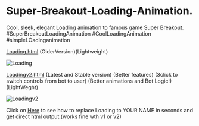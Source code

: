 # Super-Breakout-Loading-Animation.
Cool, sleek, elegant Loading animation to famous game Super Breakout. #SuperBreakoutLoadingAnimation #CoolLoadingAnimation #simpleLOadinganimation

[Loading.html](https://github.com/harshmaybe/Super-Breakout-Loading-Animation./blob/main/Loading.html)  (OlderVersion)(Lightweight)

![Loading](https://res.cloudinary.com/dv3cp6bda/image/upload/v1756896704/Screen_Recording_2025-09-02_152831_kwct7u.gif)

[Loadingv2.html](https://github.com/harshmaybe/Super-Breakout-Loading-Animation./blob/main/Loadingv2.html) (Latest and Stable version) (Better features) (3click to switch controls from bot to user) (Better animations and Bot Logic!) (LightWeght)

![Loadingv2](https://res.cloudinary.com/dv3cp6bda/image/upload/v1756896420/Recording_2025-09-03_153150_xiiqbg.gif)

Click on [Here](https://github.com/harshmaybe/Super-Breakout-Custom-Name-Loading-Animation) to see how to replace Loading to YOUR NAME in seconds and get direct html output.(works fine wth v1 or v2)

